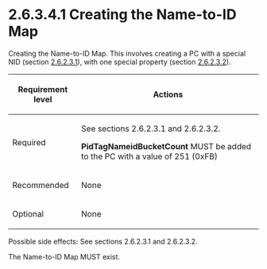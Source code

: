 <html dir="LTR" xmlns:mshelp="http://msdn.microsoft.com/mshelp" xmlns:ddue="http://ddue.schemas.microsoft.com/authoring/2003/5" xmlns:xlink="http://www.w3.org/1999/xlink" xmlns:tool="http://www.microsoft.com/tooltip">
    <head>
        <meta http-equiv="Content-Type" content="text/html; CHARSET=utf-8"></meta>
        <meta name="save" content="history"></meta>
        <title>2.6.3.4.1 Creating the Name-to-ID Map</title>
        <xml>
            <mshelp:toctitle title="2.6.3.4.1 Creating the Name-to-ID Map"></mshelp:toctitle>
            <mshelp:rltitle title="[MS-PST]: Creating the Name-to-ID Map"></mshelp:rltitle>
            <mshelp:keyword index="A" term="b38d17ec-27fa-44e5-a62b-8ef6049abdbc"></mshelp:keyword>
            <mshelp:attr name="DCSext.ContentType" value="open specification"></mshelp:attr>
            <mshelp:attr name="AssetID" value="b38d17ec-27fa-44e5-a62b-8ef6049abdbc"></mshelp:attr>
            <mshelp:attr name="TopicType" value="kbRef"></mshelp:attr>
            <mshelp:attr name="DCSext.Title" value="[MS-PST]: Creating the Name-to-ID Map" />
        </xml>
    </head>
    <body>
        <div id="header">
            <h1 class="heading">2.6.3.4.1 Creating the Name-to-ID Map</h1>
        </div>
        <div id="mainSection">
            <div id="mainBody">
                <div id="allHistory" class="saveHistory"></div>
                <div id="sectionSection0" class="section" name="collapseableSection">
                    

<p>Creating the Name-to-ID Map. This involves creating a PC
with a special NID (section <a href="1e645de0-2291-457d-8e3b-3ae415a481ce.html">2.6.2.3.1</a>),
with one special property (section <a href="06096284-9b6a-41ea-8bf2-6615bee0752e.html">2.6.2.3.2</a>).</p>

<table>
 <thead>
  <tr>
   <th>
   <p>Requirement level</p>
   </th>
   <th>
   <p><b><span>Actions</span></b></p>
   </th>
  </tr>
 </thead>
 <tr>
  <td>
  <p>Required</p>
  </td>
  <td>
  <p>See sections 2.6.2.3.1 and 2.6.2.3.2.</p>
  <p><b>PidTagNameidBucketCount</b> MUST be added to the PC
  with a value of 251 (0xFB)</p>
  </td>
 </tr>
 <tr>
  <td>
  <p>Recommended</p>
  </td>
  <td>
  <p>None</p>
  </td>
 </tr>
 <tr>
  <td>
  <p>Optional</p>
  </td>
  <td>
  <p>None</p>
  </td>
 </tr>
</table>

<p>Possible side effects: See sections 2.6.2.3.1 and 2.6.2.3.2.</p>

<p>The Name-to-ID Map MUST exist.</p>
                </div>
            </div>
        </div>
    </body>
</html>
